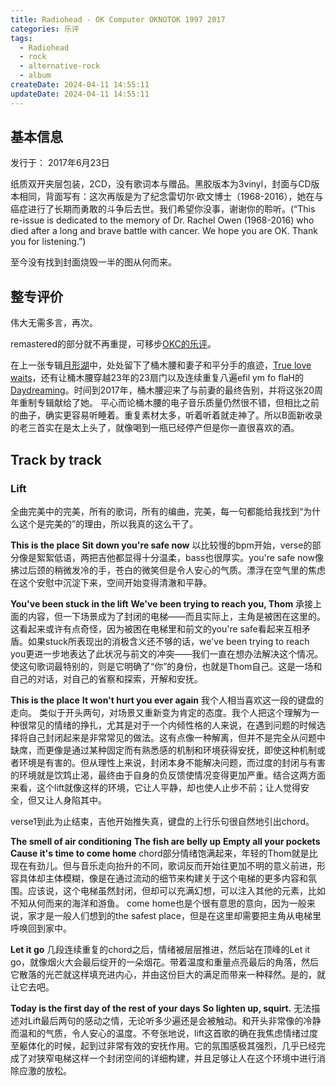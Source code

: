```yaml
---
title: Radiohead - OK Computer OKNOTOK 1997 2017
categories: 乐评
tags:
  - Radiohead
  - rock
  - alternative-rock
  - album
createDate: 2024-04-11 14:55:11
updateDate: 2024-04-11 14:55:11
---
```

## 基本信息

发行于：
2017年6月23日

纸质双开夹层包装，2CD，没有歌词本与赠品。黑胶版本为3vinyl，封面与CD版本相同，背面写有：这次再版是为了纪念雷切尔·欧文博士（1968-2016），她在与癌症进行了长期而勇敢的斗争后去世。我们希望你没事，谢谢你的聆听。(“This re-issue is dedicated to the memory of Dr. Rachel Owen (1968-2016) who died after a long and brave battle with cancer. We hope you are OK. Thank you for listening.”)

至今没有找到封面烧毁一半的图从何而来。

## 整专评价

伟大无需多言，再次。

remastered的部分就不再重提，可移步[OKC的乐评](./Radiohead%20-%20OK%20Computer)。

在上一张专辑[月形湖](Radiohead%20-%20A%20Moon%20Shaped%20Pool.md)中，处处留下了桶木腰和妻子和平分手的痕迹，[True love waits](Radiohead%20-%20A%20Moon%20Shaped%20Pool.md#True%20love%20waits)，还有让桶木腰穿越23年的23扇门以及连续重复八遍​efil ym fo flaH的[Daydreaming](Radiohead%20-%20A%20Moon%20Shaped%20Pool.md#Daydreaming)。时间到2017年，桶木腰迎来了与前妻的最终告别，并将这张20周年重制专辑献给了她。
平心而论桶木腰的电子音乐质量仍然很不错，但相比之前的曲子，确实更容易听睡着。重复素材太多，听着听着就走神了。所以B面新收录的老三首实在是太上头了，就像喝到一瓶已经停产但是你一直很喜欢的酒。


## Track by track

### Lift
全曲完美中的完美，所有的歌词，所有的编曲，完美，每一句都能给我找到“为什么这个是完美的”的理由，所以我真的这么干了。

**This is the place**
**Sit down you're safe now**
以比较慢的bpm开始，verse的部分像是絮絮低语，两把吉他都显得十分温柔，bass也很厚实。you're safe now像拂过后颈的稍微发冷的手，苍白的微笑但是令人安心的气质。漂浮在空气里的焦虑在这个安慰中沉淀下来，空间开始变得清澈和平静。

**You've been stuck in the lift**
**We've been trying to reach you, Thom**
承接上面的内容，但一下场景成为了封闭的电梯——而且实际上，主角是被困在这里的。这看起来或许有点奇怪，因为被困在电梯里和前文的you're safe看起来互相矛盾。如果stuck所表现出的消极含义还不够的话，we've been trying to reach you更进一步地表达了此状况与前文的冲突——我们一直在想办法解决这个情况。
使这句歌词最特别的，则是它明确了“你”的身份，也就是Thom自己。这是一场和自己的对话，对自己的省察和探索，开解和安抚。

**This is the place**
**It won't hurt you ever again**
我个人相当喜欢这一段的键盘的走向。
类似于开头两句，对场景又重新变为肯定的态度。我个人把这个理解为一种很常见的情绪的挣扎，尤其是对于一个内倾性格的人来说，在遇到问题的时候选择将自己封闭起来是非常常见的做法。这有点像一种解离，但并不是完全从问题中缺席，而更像是通过某种固定而有熟悉感的机制和环境获得安抚，即使这种机制或者环境是有害的。但从理性上来说，封闭本身不能解决问题，而过度的封闭与有害的环境就是饮鸩止渴，最终由于自身的负反馈使情况变得更加严重。结合这两方面来看，这个lift就像这样的环境，它让人平静，却也使人止步不前；让人觉得安全，但又让人身陷其中。

verse1到此为止结束，吉他开始推失真，键盘的上行乐句很自然地引出chord。

**The smell of air conditioning**
**The fish are belly up**
**Empty all your pockets**
**Cause it's time to come home**
chord部分情绪饱满起来，年轻的Thom就是比现在有劲儿。但与音乐走向抬升的不同，歌词反而开始往更加不明的意义前进，形容具体却主体模糊，像是在通过流动的细节来构建关于这个电梯的更多内容和氛围。应该说，这个电梯虽然封闭，但却可以充满幻想，可以注入其他的元素，比如不知从何而来的海洋和游鱼。
come home也是个很有意思的意向，因为一般来说，家才是一般人们想到的the safest place，但是在这里却需要把主角从电梯里呼唤回到家中。

**Let it go**
几段连续重复的chord之后，情绪被层层推进，然后站在顶峰的Let it go，就像烟火大会最后绽开的一朵烟花。带着温度和重量点亮最后的角落，然后它散落的光芒就这样填充进内心，并由这份巨大的满足而带来一种释然。是的，就让它去吧。

**Today is the first day of the rest of your days**
**So lighten up, squirt.**
无法描述对Lift最后两句的感动之情，无论听多少遍还是会被触动。和开头非常像的冷静而温和的气质，令人安心的温度。不夸张地说，lift这首歌的确在我焦虑情绪过度至躯体化的时候，起到过非常有效的安抚作用。它的氛围感极其强烈，几乎已经完成了对狭窄电梯这样一个封闭空间的详细构建，并且足够让人在这个环境中进行消除应激的放松。